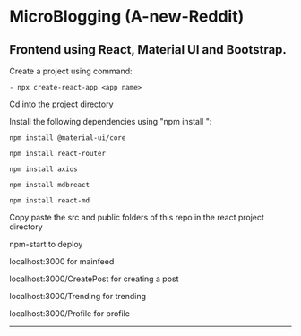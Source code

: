 # MicroBlogging (A-new-Reddit)

## Frontend using React, Material UI and Bootstrap.

Create a project using command:

    - npx create-react-app <app name>

Cd into the project directory

Install the following dependencies using "npm install ":

    npm install @material-ui/core

    npm install react-router

    npm install axios

    npm install mdbreact

    npm install react-md


Copy paste the src and public folders of this repo in the react project directory

npm-start to deploy

localhost:3000 for mainfeed

localhost:3000/CreatePost for creating a post

localhost:3000/Trending for trending

localhost:3000/Profile for profile


---
